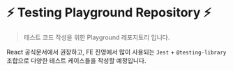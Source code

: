 # ⚡️ Testing Playground Repository ⚡️
> 테스트 코드 작성을 위한 Playground 레포지토리 입니다. 

React 공식문서에서 권장하고, FE 진영에서 많이 사용되는 `Jest` + `@testing-library` 조합으로 다양한 테스트 케이스들을 작성할 예정입니다.
